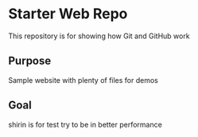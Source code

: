 # Starter Web Repo

This repository is for showing how Git and GitHub work

## Purpose

Sample website with plenty of files for demos

## Goal

shirin is for test 
try to be in better performance
